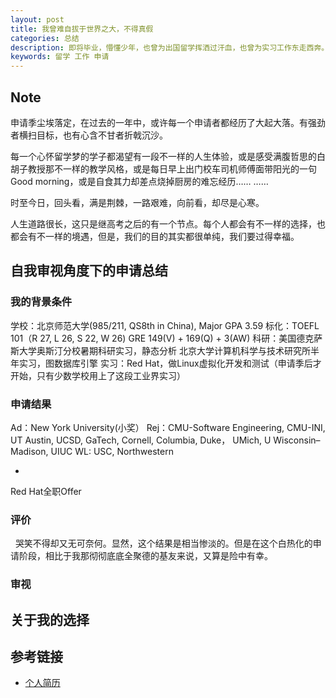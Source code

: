 ```yaml
---
layout: post
title: 我曾难自拔于世界之大，不得真假
categories: 总结 
description: 即将毕业，懵懂少年，也曾为出国留学挥洒过汗血，也曾为实习工作东走西奔。世界之大，难辨真假，毕竟，人生的算法，不是我所能理解的。
keywords: 留学 工作 申请
---
```


## Note
申请季尘埃落定，在过去的一年中，或许每一个申请者都经历了大起大落。有强劲者横扫目标，也有心含不甘者折戟沉沙。

每一个心怀留学梦的学子都渴望有一段不一样的人生体验，或是感受满腹哲思的白胡子教授那不一样的教学风格，或是每日早上出门校车司机师傅面带阳光的一句
Good morning，或是自食其力却差点烧掉厨房的难忘经历…… …… 

时至今日，回头看，满是荆棘，一路艰难，向前看，却尽是心寒。

人生道路很长，这只是继高考之后的有一个节点。每个人都会有不一样的选择，也都会有不一样的境遇，但是，我们的目的其实都很单纯，我们要过得幸福。


## 自我审视角度下的申请总结

### 我的背景条件

   学校：北京师范大学(985/211, QS8th in China), Major GPA 3.59
   标化：TOEFL 101（R 27, L 26, S 22, W 26)
        GRE 149(V) + 169(Q) + 3(AW)
   科研：美国德克萨斯大学奥斯汀分校暑期科研实习，静态分析
        北京大学计算机科学与技术研究所半年实习，图数据库引擎
   实习：Red Hat，做Linux虚拟化开发和测试（申请季后才开始，只有少数学校用上了这段工业界实习）

### 申请结果

   Ad：New York University(小奖）
   Rej：CMU-Software Engineering, CMU-INI, UT Austin, 
        UCSD, GaTech, Cornell, Columbia, Duke，
        UMich, U Wisconsin–Madison, UIUC
   WL: USC, Northwestern
    
   +
    
   Red Hat全职Offer

### 评价
    
   哭笑不得却又无可奈何。显然，这个结果是相当惨淡的。但是在这个白热化的申请阶段，相比于我那彻彻底底全聚德的基友来说，又算是险中有幸。

### 审视

## 关于我的选择


## 参考链接

* [个人简历](https://lvxiaoxin.github.io/CV.pdf)
